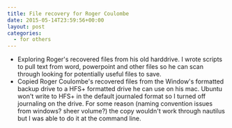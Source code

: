 ```yaml
---
title: File recovery for Roger Coulombe
date: 2015-05-14T23:59:56+00:00
layout: post
categories:
  - for others
---
```

  * Exploring Roger's recovered files from his old harddrive. I wrote scripts to pull text from word, powerpoint and other files so he can scan through looking for potentially useful files to save.
  * Copied Roger Coulombe's recovered files from the Window's formatted backup drive to a HFS+ formatted drive he can use on his mac. Ubuntu won't write to HFS+ in the default journaled format so I turned off journaling on the drive. For some reason (naming convention issues from windows? sheer volume?) the copy wouldn't work through nautilus but I was able to do it at the command line.
